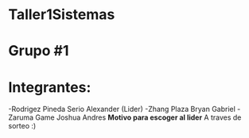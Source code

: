 # Taller1Sistemas
# Grupo #1 
# Integrantes:
-Rodrigez Pineda Serio Alexander (Lider)
-Zhang Plaza Bryan Gabriel
-Zaruma Game Joshua Andres
**Motivo para escoger al lider**
A traves de sorteo :)


